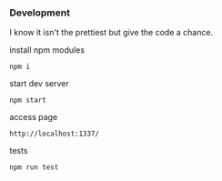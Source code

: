### Development

I know it isn't the prettiest but give the code a chance.

install npm modules
```
npm i
```
start dev server
```
npm start
```
access page
```
http://localhost:1337/
```
tests
```
npm run test
```